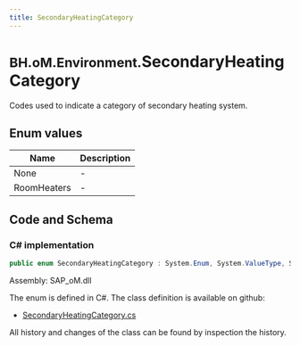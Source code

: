 ```yaml
---
title: SecondaryHeatingCategory
---
```


# <small>BH.oM.Environment.</small>**SecondaryHeatingCategory**

Codes used to indicate a category of secondary heating system.

## Enum values

| Name            | Description                                                    |
|-----------------|----------------------------------------------------------------|
| None |  -  |
| RoomHeaters |  -  |


## Code and Schema

### C# implementation

``` C# title="C#"
public enum SecondaryHeatingCategory : System.Enum, System.ValueType, System.IComparable, System.ISpanFormattable, System.IFormattable, System.IConvertible
```

Assembly: SAP_oM.dll

The enum is defined in C#. The class definition is available on github:

- [SecondaryHeatingCategory.cs](https://github.com/BHoM/SAP_Toolkit/blob/develop/SAP_oM/Enums\SecondaryHeatingCategory.cs)

All history and changes of the class can be found by inspection the history.

